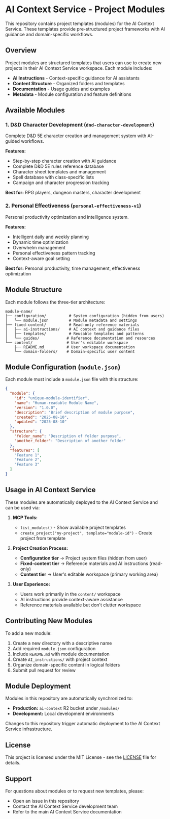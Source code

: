 # AI Context Service - Project Modules

This repository contains project templates (modules) for the AI Context Service. These templates provide pre-structured project frameworks with AI guidance and domain-specific workflows.

## Overview

Project modules are structured templates that users can use to create new projects in their AI Context Service workspace. Each module includes:

- **AI Instructions** - Context-specific guidance for AI assistants
- **Content Structure** - Organized folders and templates
- **Documentation** - Usage guides and examples
- **Metadata** - Module configuration and feature definitions

## Available Modules

### 1. D&D Character Development (`dnd-character-development`)
Complete D&D 5E character creation and management system with AI-guided workflows.

**Features:**
- Step-by-step character creation with AI guidance
- Complete D&D 5E rules reference database
- Character sheet templates and management
- Spell database with class-specific lists
- Campaign and character progression tracking

**Best for:** RPG players, dungeon masters, character development

### 2. Personal Effectiveness (`personal-effectiveness-v1`)
Personal productivity optimization and intelligence system.

**Features:**
- Intelligent daily and weekly planning
- Dynamic time optimization
- Overwhelm management
- Personal effectiveness pattern tracking
- Context-aware goal setting

**Best for:** Personal productivity, time management, effectiveness optimization

## Module Structure

Each module follows the three-tier architecture:

```
module-name/
├── configuration/          # System configuration (hidden from users)
│   └── module.json         # Module metadata and settings
├── fixed-content/          # Read-only reference materials
│   ├── ai-instructions/    # AI context and guidance files
│   ├── templates/          # Reusable templates and patterns
│   └── guides/            # Reference documentation and resources
└── content/               # User's editable workspace
    ├── README.md          # User workspace documentation
    └── domain-folders/    # Domain-specific user content
```

## Module Configuration (`module.json`)

Each module must include a `module.json` file with this structure:

```json
{
  "module": {
    "id": "unique-module-identifier",
    "name": "Human-readable Module Name",
    "version": "1.0.0",
    "description": "Brief description of module purpose",
    "created": "2025-08-10",
    "updated": "2025-08-10"
  },
  "structure": {
    "folder_name": "Description of folder purpose",
    "another_folder": "Description of another folder"
  },
  "features": [
    "Feature 1",
    "Feature 2",
    "Feature 3"
  ]
}
```

## Usage in AI Context Service

These modules are automatically deployed to the AI Context Service and can be used via:

1. **MCP Tools:**
   - `list_modules()` - Show available project templates
   - `create_project("my-project", template="module-id")` - Create project from template

2. **Project Creation Process:**
   - **Configuration tier** → Project system files (hidden from user)
   - **Fixed-content tier** → Reference materials and AI instructions (read-only)
   - **Content tier** → User's editable workspace (primary working area)

3. **User Experience:**
   - Users work primarily in the `content/` workspace
   - AI instructions provide context-aware assistance
   - Reference materials available but don't clutter workspace

## Contributing New Modules

To add a new module:

1. Create a new directory with a descriptive name
2. Add required `module.json` configuration
3. Include `README.md` with module documentation
4. Create `AI_instructions/` with project context
5. Organize domain-specific content in logical folders
6. Submit pull request for review

## Module Deployment

Modules in this repository are automatically synchronized to:
- **Production:** `ai-context` R2 bucket under `/modules/`
- **Development:** Local development environments

Changes to this repository trigger automatic deployment to the AI Context Service infrastructure.

## License

This project is licensed under the MIT License - see the [LICENSE](LICENSE) file for details.

## Support

For questions about modules or to request new templates, please:
- Open an issue in this repository
- Contact the AI Context Service development team
- Refer to the main AI Context Service documentation